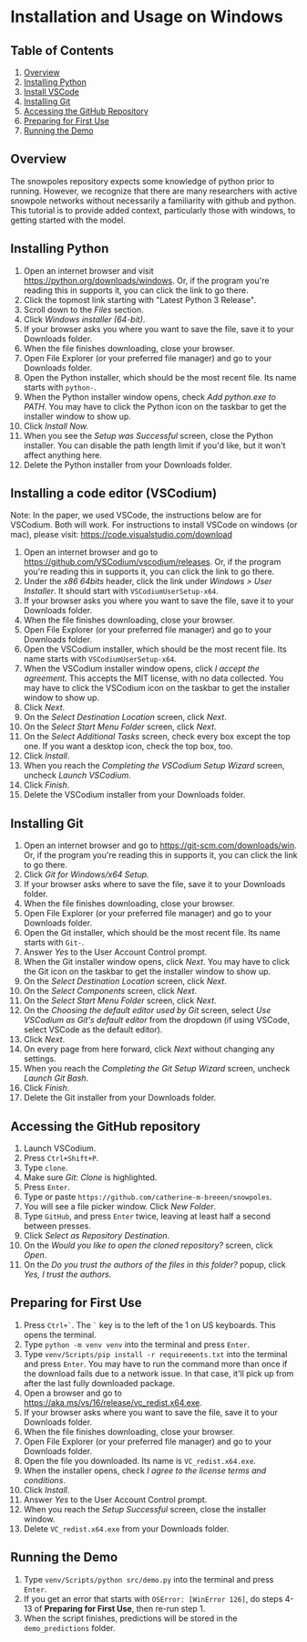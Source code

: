 # Installation and Usage on Windows

## Table of Contents
1. [Overview](#overview)
2. [Installing Python](#installing-python)
3. [Install VSCode](#installing-a-code-editor-vscodium)
4. [Installing Git](#installing-git)
5. [Accessing the GitHub Repository](#accessing-the-github-repository)
6. [Preparing for First Use](#preparing-for-first-use)
7. [Running the Demo](#running-the-demo)

## Overview
The snowpoles repository expects some knowledge of python prior to running. However, we recognize that there are many researchers with active snowpole networks without necessarily a familiarity with github and python. This tutorial is to provide added context, particularly those with windows, to getting started with the model. 

## Installing Python
1. Open an internet browser and visit https://python.org/downloads/windows. Or, if the program you're reading this in supports it, you can click the link to go there.
2. Click the topmost link starting with "Latest Python 3 Release".
3. Scroll down to the *Files* section.
4. Click *Windows installer (64-bit)*.
5. If your browser asks you where you want to save the file, save it to your Downloads folder.
6. When the file finishes downloading, close your browser.
7. Open File Explorer (or your preferred file manager) and go to your Downloads folder.
8. Open the Python installer, which should be the most recent file. Its name starts with `python-`.
9. When the Python installer window opens, check *Add python.exe to PATH*. You may have to click the Python icon on the taskbar to get the installer window to show up.
10. Click *Install Now.*
11. When you see the *Setup was Successful* screen, close the Python installer. You can disable the path length limit if you'd like, but it won't affect anything here.
12. Delete the Python installer from your Downloads folder.


## Installing a code editor (VSCodium)
Note: In the paper, we used VSCode, the instructions below are for VSCodium. Both will work. For instructions to install VSCode on windows (or mac), please visit: https://code.visualstudio.com/download 
1. Open an internet browser and go to https://github.com/VSCodium/vscodium/releases. Or, if the program you're reading this in supports it, you can click the link to go there.
2. Under the *x86 64bits* header, click the link under *Windows > User Installer*. It should start with `VSCodiumUserSetup-x64`.
3. If your browser asks you where you want to save the file, save it to your Downloads folder.
4. When the file finishes downloading, close your browser.
5. Open File Explorer (or your preferred file manager) and go to your Downloads folder.
6. Open the VSCodium installer, which should be the most recent file. Its name starts with `VSCodiumUserSetup-x64`.
7. When the VSCodium installer window opens, click *I accept the agreement*. This accepts the MIT license, with no data collected. You may have to click the VSCodium icon on the taskbar to get the installer window to show up.
8. Click *Next*.
9. On the *Select Destination Location* screen, click *Next*.
10. On the *Select Start Menu Folder* screen, click *Next*.
11. On the *Select Additional Tasks* screen, check every box except the top one. If you want a desktop icon, check the top box, too.
12. Click *Install*.
13. When you reach the *Completing the VSCodium Setup Wizard* screen, uncheck *Launch VSCodium*.
14. Click *Finish*.
15. Delete the VSCodium installer from your Downloads folder.


## Installing Git
1. Open an internet browser and go to https://git-scm.com/downloads/win. Or, if the program you're reading this in supports it, you can click the link to go there.
2. Click *Git for Windows/x64 Setup.*
3. If your browser asks where to save the file, save it to your Downloads folder.
4. When the file finishes downloading, close your browser.
5. Open File Explorer (or your preferred file manager) and go to your Downloads folder.
6. Open the Git installer, which should be the most recent file. Its name starts with `Git-`.
7. Answer *Yes* to the User Account Control prompt.
8. When the Git installer window opens, click *Next*. You may have to click the Git icon on the taskbar to get the installer window to show up.
9.  On the *Select Destination Location* screen, click *Next*.
10. On the *Select Components* screen, click *Next*.
11. On the *Select Start Menu Folder* screen, click *Next*.
12. On the *Choosing the default editor used by Git* screen, select *Use VSCodium as Git's default editor* from the dropdown (if using VSCode, select VSCode as the default editor).
13. Click *Next*.
14. On every page from here forward, click *Next* without changing any settings.
15. When you reach the *Completing the Git Setup Wizard* screen, uncheck *Launch Git Bash*.
16. Click *Finish*.
17. Delete the Git installer from your Downloads folder.


## Accessing the GitHub repository
1. Launch VSCodium.
2. Press `Ctrl+Shift+P`.
3. Type `clone`.
4. Make sure *Git: Clone* is highlighted.
5. Press `Enter`.
6. Type or paste `https://github.com/catherine-m-breeen/snowpoles`.
7. You will see a file picker window. Click *New Folder*.
8. Type `GitHub`, and press `Enter` twice, leaving at least half a second between presses.
9. Click *Select as Repository Destination*.
10. On the *Would you like to open the cloned repository?* screen, click *Open*.
11. On the *Do you trust the authors of the files in this folder?* popup, click *Yes, I trust the authors*.


## Preparing for First Use
1. Press `` Ctrl+` ``. The `` ` `` key is to the left of the 1 on US keyboards. This opens the terminal.
2. Type `python -m venv venv` into the terminal and press `Enter`.
3. Type `venv/Scripts/pip install -r requirements.txt` into the terminal and press `Enter`. You may have to run the command more than once if the download fails due to a network issue. In that case, it'll pick up from after the last fully downloaded package.
4. Open a browser and go to https://aka.ms/vs/16/release/vc_redist.x64.exe.
5. If your browser asks where you want to save the file, save it to your Downloads folder.
6. When the file finishes downloading, close your browser.
7. Open File Explorer (or your preferred file manager) and go to your Downloads folder.
8. Open the file you downloaded. Its name is `VC_redist.x64.exe`.
9. When the installer opens, check *I agree to the license terms and conditions*.
10. Click *Install*.
11. Answer *Yes* to the User Account Control prompt.
12. When you reach the *Setup Successful* screen, close the installer window.
13. Delete `VC_redist.x64.exe` from your Downloads folder.


## Running the Demo
1. Type `venv/Scripts/python src/demo.py` into the terminal and press `Enter`.
2. If you get an error that starts with `OSError: [WinError 126]`, do steps 4-13 of **Preparing for First Use**, then re-run step 1.
3. When the script finishes, predictions will be stored in the `demo_predictions` folder.